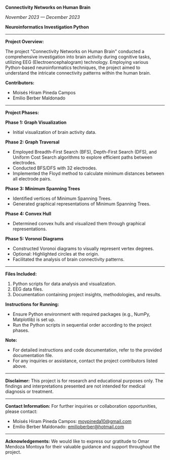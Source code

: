 **Connectivity Networks on Human Brain**

*November 2023 — December 2023*

**Neuroinformatics Investigation Python**

---

**Project Overview:**

The project "Connectivity Networks on Human Brain" conducted a comprehensive investigation into brain activity during cognitive tasks, utilizing EEG (Electroencephalogram) technology. Employing various Python-based neuroinformatics techniques, the project aimed to understand the intricate connectivity patterns within the human brain.

**Contributors:**
- Moisés Hiram Pineda Campos
- Emilio Berber Maldonado

---

**Project Phases:**

**Phase 1: Graph Visualization**
- Initial visualization of brain activity data.

**Phase 2: Graph Traversal**
- Employed Breadth-First Search (BFS), Depth-First Search (DFS), and Uniform Cost Search algorithms to explore efficient paths between electrodes.
- Conducted BFS/DFS with 32 electrodes.
- Implemented the Floyd method to calculate minimum distances between all electrode pairs.

**Phase 3: Minimum Spanning Trees**
- Identified vertices of Minimum Spanning Trees.
- Generated graphical representations of Minimum Spanning Trees.

**Phase 4: Convex Hull**
- Determined convex hulls and visualized them through graphical representations.

**Phase 5: Voronoi Diagrams**
- Constructed Voronoi diagrams to visually represent vertex degrees.
- Optional: Highlighted circles at the origin.
- Facilitated the analysis of brain connectivity patterns.

---

**Files Included:**
1. Python scripts for data analysis and visualization.
2. EEG data files.
3. Documentation containing project insights, methodologies, and results.

**Instructions for Running:**
- Ensure Python environment with required packages (e.g., NumPy, Matplotlib) is set up.
- Run the Python scripts in sequential order according to the project phases.

**Note:** 
- For detailed instructions and code documentation, refer to the provided documentation file.
- For any inquiries or assistance, contact the project contributors listed above.

--- 

**Disclaimer:**
This project is for research and educational purposes only. The findings and interpretations presented are not intended for medical diagnosis or treatment.

--- 

**Contact Information:**
For further inquiries or collaboration opportunities, please contact:
- Moisés Hiram Pineda Campos: moypineda10@gmail.com
- Emilio Berber Maldonado: emilioberber@hotmail.com

--- 

**Acknowledgements:**
We would like to express our gratitude to Omar Mendoza Montoya for their valuable guidance and support throughout the project.
